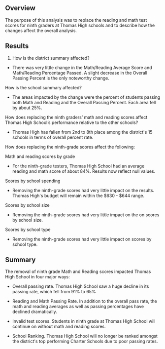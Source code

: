 ## Overview ##
The purpose of this analysis was to replace the reading and math test scores for ninth graders at Thomas High schools and to describe how the changes affect the overall analysis. 


## Results ##

1. How is the district summary affected?
  * There was very little change in the Math/Reading Average Score and Math/Reading Percentage Passed. A slight decrease in the Overall Passing Percent is the only noteworthy change. 


How is the school summary affected?
* The areas impacted by the change were the percent of students passing both Math and Reading and the Overall Passing Percent. Each area fell by about 25%.


How does replacing the ninth graders’ math and reading scores affect Thomas High School’s performance relative to the other schools?
* Thomas High has fallen from 2nd to 8th place among the district's 15 schools in terms of overall percent rate.



How does replacing the ninth-grade scores affect the following:

Math and reading scores by grade
* For the ninth-grade testers, Thomas High School had an average reading and math score of about 84%. Results now reflect null values.

Scores by school spending
* Removing the ninth-grade scores had very little impact on the results. Thomas High's budget will remain within the $630 - $644 range.

Scores by school size
* Removing the ninth-grade scores had very little impact on the on scores by school size. 

Scores by school type 
* Removing the ninth-grade scores had very little impact on scores by school type. 


## Summary ##
The removal of ninth grade Math and Reading scores impacted Thomas High School in four major ways:

* Overall passing rate. Thomas High School saw a huge decline in its passing rate, which fell from 91% to 65%

* Reading and Math Passing Rate. In addition to the overall pass rate, the math and reading averages as well as passing percentages have declined dramatically.

* Invalid test scores. Students in ninth grade at Thomas High School will continue on without math and reading scores.

* School Ranking. Thomas High School will no longer be ranked amongst the district's top performing Charter Schools due to poor passing rates.  









